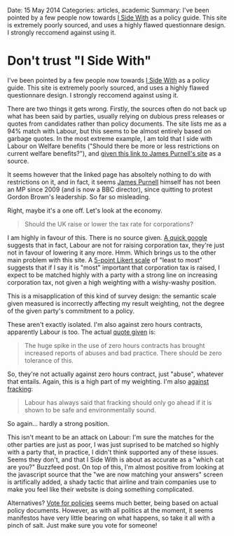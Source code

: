 Date: 15 May 2014
Categories: articles, academic
Summary: I've been pointed by a few people now towards [I Side With](http://uk.isidewith.com/) as a policy guide. This site is extremely poorly sourced, and uses a highly flawed questionnare design. I strongly reccomend against using it.

# Don't trust "I Side With"

I've been pointed by a few people now towards [I Side With](http://uk.isidewith.com/) as a policy guide. This site is extremely poorly sourced, and uses a highly flawed questionnare design. I strongly reccomend against using it.

There are two things it gets wrong. Firstly, the sources often do not back up what has been said by parties, usually relying on dubious press releases or quotes from candidates rather than policy documents. The site lists me as a 94% match with Labour, but this seems to be almost entirely based on garbage quotes. In the most extreme example, I am told that I side with Labour on Welfare benefits ("Should there be more or less restrictions on current welfare benefits?"), and [given this link to James Purnell's site](http://www.labour.org.uk/james_purnell_welfare_reform_white_paper) as a source. 

It seems however that the linked page has absoltely nothing to do with restrictions on it, and in fact, it seems [James Purnell](https://en.wikipedia.org/wiki/James_Purnell) himself has not been an MP since 2009 (and is now a BBC director), since quitting to protest Gordon Brown's leadership. So far so misleading.

Right, maybe it's a one off. Let's look at the economy. 

>   Should the UK raise or lower the tax rate for corporations?

I am highly in favour of this. There is no source given. [A quick google](http://uk.reuters.com/article/2013/09/23/uk-britain-labour-tax-idUKBRE98M17120130923) suggests that in fact, Labour are not for raising corporation tax, they're just not in favour of lowering it any more. Hmm. Which brings us to the other main problem with this site. A [5-point Likert scale](https://en.wikipedia.org/wiki/Likert_scale) of "least to most" suggests that if I say it is "most" important that corporation tax is raised, I expect to be matched highly with a party with a strong line on increasing corporation tax, not given a high weighting with a wishy-washy position. 

This is a misapplication of this kind of survey design: the semantic scale given measured is incorrectly affecting my result weighting, not the degree of the given party's commitment to a policy.

These aren't exactly isolated. I'm also against zero hours contracts, apparently Labour is too. The actual [quote given](http://www.eurofound.europa.eu/eiro/2013/08/articles/uk1308029i.htm) is:

>   The huge spike in the use of zero hours contracts has brought increased reports of abuses and bad practice. There should be zero tolerance of this.

So, they're not actually against zero hours contract, just "abuse", whatever that entails. Again, this is a high part of my weighting. I'm also [against fracking](http://www.politicshome.com/uk/article/67934/caroline_flint_labour_has_always_said_that_fracking_should_only_go_ahead_if_it_is_shown_to_be_safe_and_environmentally_sound.html):

>   Labour has always said that fracking should only go ahead if it is shown to be safe and environmentally sound.

So again... hardly a strong position.

This isn't meant to be an attack on Labour: I'm sure the matches for the other parties are just as poor, I was just suprised to be matched so highly with a party that, in practice, I didn't think supported any of these issues. Seems they don't, and that I Side With is about as accurate as a "which cat are you?" Buzzfeed post. On top of this, I'm almost positive from looking at the javascript source that the "we are now matching your answers" screen is artifically added, a shady tactic that airline and train companies use to make you feel like their website is doing something complicated.

Alternatives? [Vote for policies](http://voteforpolicies.org.uk/) seems much better, being based on actual policy documents. However, as with all politics at the moment, it seems manifestos have very little bearing on what happens, so take it all with a pinch of salt. Just make sure you vote for someone!